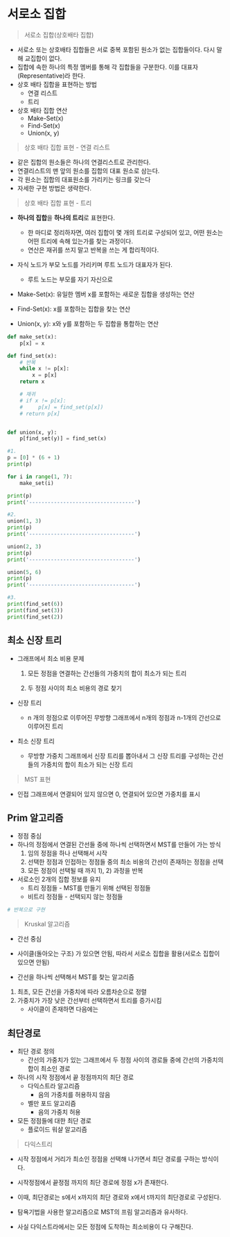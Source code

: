 # 서로소 집합

> 서로소 집합(상호배타 집합)

- 서로소 또는 상호배타 집합들은 서로 중복 포함된 원소가 없는 집합들이다. 다시 말해 교집합이 없다.
- 집합에 속한 하나의 특정 멤버를 통해 각 집합들을 구분한다. 이를 대표자(Representative)라 한다.
- 상호 배타 집합을 표현하는 방법
  - 연결 리스트
  - 트리
- 상호 배타 집합 연산
  - Make-Set(x)
  -  Find-Set(x)
  -  Union(x, y)



> 상호 배타 집합 표현 - 연결 리스트

  - 같은 집합의 원소들은 하나의 연결리스트로 관리한다.
  - 연결리스트의 맨 앞의 원소를 집합의 대표 원소로 삼는다.
  - 각 원소는 집합의 대표원소를 가리키는 링크를 갖는다
  - 자세한 구현 방법은 생략한다.



>  상호 배타 집합 표현 - 트리

- **하나의 집합**을 **하나의 트리**로 표현한다.
  - 한 마디로 정리하자면, 여러 집합이 몇 개의 트리로 구성되어 있고, 어떤 원소는 어떤 트리에 속해 있는가를 찾는 과정이다.
  - 연산은 재귀를 쓰지 말고 반복을 쓰는 게 합리적이다.



- 자식 노드가 부모 노드를 가리키며 루트 노드가 대표자가 된다.
  - 루트 노드는 부모를 자기 자신으로
- Make-Set(x): 유일한 멤버 x를 포함하는 새로운 집합을 생성하는 연산
- Find-Set(x): x를 포함하는 집합을 찾는 연산
- Union(x, y): x와 y를 포함하는 두 집합을 통합하는 연산

```python
def make_set(x):
    p[x] = x

def find_set(x):
    # 반복
    while x != p[x]:
        x = p[x]
    return x

    # 재귀
    # if x != p[x]:
    #     p[x] = find_set(p[x])
    # return p[x]


def union(x, y):
    p[find_set(y)] = find_set(x)

#1.
p = [0] * (6 + 1)
print(p)

for i in range(1, 7):
    make_set(i)

print(p)
print('----------------------------------')

#2.
union(1, 3)
print(p)
print('----------------------------------')

union(2, 3)
print(p)
print('----------------------------------')

union(5, 6)
print(p)
print('----------------------------------')

#3.
print(find_set(6))
print(find_set(3))
print(find_set(2))
```





## 최소 신장 트리

- 그래프에서 최소 비용 문제

  1) 모든 정점을 연결하는 간선들의 가중치의 합이 최소가 되는 트리

  2) 두 정점 사이의 최소 비용의 경로 찾기

- 신장 트리

  - n 개의 정점으로 이루어진 무방향 그래프에서 n개의 정점과 n-1개의 간선으로 이루어진 트리

- 최소 신장 트리

  - 무방향 가중치 그래프에서 신장 트리를 뽑아내서 그 신장 트리를 구성하는 간선들의 가중치의 합이 최소가 되는 신장 트리



> MST 표현

- 인접 그래프에서 연결되어 있지 않으면 0, 연결되어 있으면 가중치를 표시



## Prim 알고리즘

- 정점 중심
- 하나의 정점에서 연결된 간선들 중에 하나씩 선택하면서 MST를 만들어 가는 방식
  1) 임의 정점을 하나 선택해서 시작
  2) 선택한 정점과 인접하는 정점들 중의 최소 비용의 간선이 존재하는 정점을 선택
  3) 모든 정점이 선택될 때 까지 1), 2) 과정을 반복
- 서로소인 2개의 집합 정보를 유지
  - 트리 정점들 - MST를 만들기 위해 선택된 정점들
  - 비트리 정점들 - 선택되지 않는 정점들



```python
# 반복으로 구현
```





> Kruskal 알고리즘

- 간선 중심
- 사이클(돌아오는 구조) 가 있으면 안됨, 따라서 서로소 집합을 활용(서로소 집합이 있으면 안됨)

- 간선을 하나씩 선택해서 MST를 찾는 알고리즘

1) 최초, 모든 간선을 가중치에 따라 오름차순으로 정렬
2) 가중치가 가장 낮은 간선부터 선택하면서 트리를 증가시킴
   - 사이클이 존재하면 다음에는 



## 최단경로

- 최단 경로 정의
  - 간선의 가중치가 있는 그래프에서 두 정점 사이의 경로들 중에 간선의 가중치의 합이 최소인 경로
- 하나의 시작 정점에서 끝 정점까지의 최단 경로
  - 다익스트라 알고리즘
    - 음의 가중치를 허용하지 않음
  - 벨만 포드 알고리즘
    - 음의 가중치 허용
- 모든 정점들에 대한 최단 경로
  - 플로이드 워샬 알고리즘





> 다익스트리

- 시작 정점에서 거리가 최소인 정점을 선택해 나가면서 최단 경로를 구하는 방식이다.
- 시작정점에서 끝정점 까지의 최단 경로에 정점 x가 존재한다.
- 이때, 최단경로는 s에서 x까지의 최단 경로와 x에서 t까지의 최단경로로 구성된다.
- 탐욕기법을 사용한 알고리즘으로 MST의 프림 알고리즘과 유사하다.



- 사실 다익스트라에서는 모든 정점에 도착하는 최소비용이 다 구해진다. 





